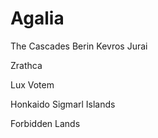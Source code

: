 # Agalia

The Cascades
Berin
Kevros
Jurai

Zrathca

Lux Votem

Honkaido
Sigmarl Islands

Forbidden Lands